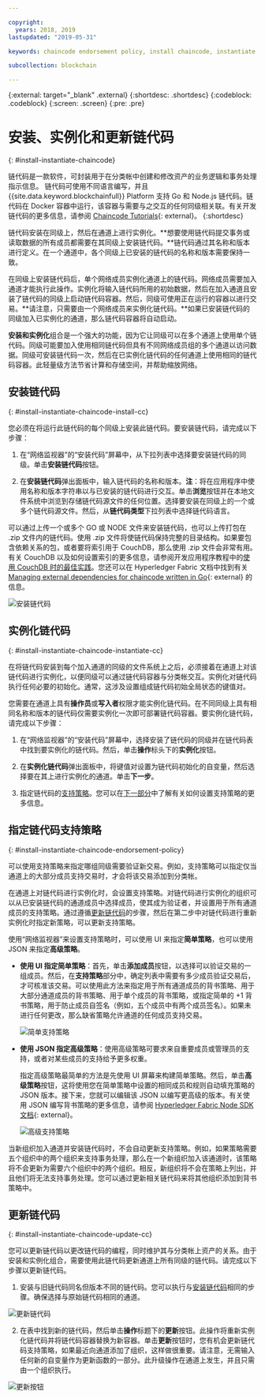 ```yaml
---

copyright:
  years: 2018, 2019
lastupdated: "2019-05-31"

keywords: chaincode endorsement policy, install chaincode, instantiate chaincode, update chaincode

subcollection: blockchain

---
```


{:external: target="_blank" .external}
{:shortdesc: .shortdesc}
{:codeblock: .codeblock}
{:screen: .screen}
{:pre: .pre}

# 安装、实例化和更新链代码
{: #install-instantiate-chaincode}


链代码是一款软件，可封装用于在分类帐中创建和修改资产的业务逻辑和事务处理指示信息。
链代码可使用不同语言编写，并且 {{site.data.keyword.blockchainfull}} Platform 支持 Go 和 Node.js 链代码。链代码在 Docker 容器中运行，该容器与需要与之交互的任何同级相关联。有关开发链代码的更多信息，请参阅 [Chaincode Tutorials](https://hyperledger-fabric.readthedocs.io/en/release-1.2/chaincode.html){: external}。
{:shortdesc}

链代码安装在同级上，然后在通道上进行实例化。**想要使用链代码提交事务或读取数据的所有成员都需要在其同级上安装链代码。**链代码通过其名称和版本进行定义。在一个通道中，各个同级上已安装的链代码的名称和版本需要保持一致。

在同级上安装链代码后，单个网络成员实例化通道上的链代码。网络成员需要加入通道才能执行此操作。实例化将输入链代码所用的初始数据，然后在加入通道且安装了链代码的同级上启动链代码容器。然后，同级可使用正在运行的容器以进行交易。**请注意，只需要由一个网络成员来实例化链代码。**如果已安装链代码的同级加入已实例化的通道，那么链代码容器将自动启动。

**安装和实例化**组合是一个强大的功能，因为它让同级可以在多个通道上使用单个链代码。同级可能要加入使用相同链代码但具有不同网络成员组的多个通道以访问数据。同级可安装链代码一次，然后在已实例化链代码的任何通道上使用相同的链代码容器。此轻量级方法节省计算和存储空间，并帮助缩放网络。

## 安装链代码
{: #install-instantiate-chaincode-install-cc}

您必须在将运行此链代码的每个同级上安装此链代码。要安装链代码，请完成以下步骤：
1. 在“网络监视器”的“安装代码”屏幕中，从下拉列表中选择要安装链代码的同级。单击**安装链代码**按钮。
<!--
  ![Chaincode screen](../images/chaincode_install_overview.png "Chaincode screen")
-->

2. 在**安装链代码**弹出面板中，输入链代码的名称和版本。**注**：将在应用程序中使用名称和版本字符串以与已安装的链代码进行交互。单击**浏览**按钮并在本地文件系统中浏览到存储链代码源文件的任何位置。选择要安装在同级上的一个或多个链代码源文件。然后，从**链代码类型**下拉列表中选择链代码语言。

可以通过上传一个或多个 GO 或 NODE 文件来安装链代码，也可以上传打包在 .zip 文件内的链代码。使用 .zip 文件将使链代码保持完整的目录结构。如果要包含依赖关系的包，或者要将索引用于 CouchDB，那么使用 .zip 文件会非常有用。有关 CouchDB 以及如何设置索引的更多信息，请参阅开发应用程序教程中的[使用 CouchDB 时的最佳实践](/docs/services/blockchain?topic=blockchain-best-practices-app#best-practices-app-couchdb-indices)。您还可以在 Hyperledger Fabric 文档中找到有关 [Managing external dependencies for chaincode written in Go](https://hyperledger-fabric.readthedocs.io/en/release-1.2/chaincode4ade.html#managing-external-dependencies-for-chaincode-written-in-go){: external} 的信息。

  ![安装链代码](../images/chaincode_install.png "安装链代码")

## 实例化链代码
{: #install-instantiate-chaincode-instantiate-cc}


在将链代码安装到每个加入通道的同级的文件系统上之后，必须接着在通道上对该链代码进行实例化，以便同级可以通过链代码容器与分类帐交互。实例化对链代码执行任何必要的初始化。通常，这涉及设置组成链代码初始全局状态的键值对。

您需要在通道上具有**操作员**或**写入者**权限才能实例化链代码。在不同同级上具有相同名称和版本的链代码仅需要实例化一次即可部署链代码容器。要实例化链代码，请完成以下步骤：
1. 在“网络监视器”的“安装代码”屏幕中，选择安装了链代码的同级并在链代码表中找到要实例化的链代码。然后，单击**操作**标头下的**实例化**按钮。
<!--
  ![Instantiate Chaincode](../images/chaincode_instantiate.png "Instantiate Chaincode")
-->

2. 在**实例化链代码**弹出面板中，将键值对设置为链代码初始化的自变量，然后选择要在其上进行实例化的通道。单击**下一步**。
<!--
  ![Instantiate Chaincode panel](../images/chaincode_instantiate_panel.png "Instantiate Chaincode panel")
-->

3. 指定链代码的[支持策略](/docs/services/blockchain?topic=blockchain-glossary#glossary-endorsement-policy)。您可以在[下一部分](#install-instantiate-chaincode-endorsement-policy)中了解有关如何设置支持策略的更多信息。


## 指定链代码支持策略
{: #install-instantiate-chaincode-endorsement-policy}

可以使用支持策略来指定哪组同级需要验证新交易。例如，支持策略可以指定仅当通道上的大部分成员支持交易时，才会将该交易添加到分类帐。

在通道上对链代码进行实例化时，会设置支持策略。对链代码进行实例化的组织可以从已安装链代码的通道成员中选择成员，使其成为验证者，并设置用于所有通道成员的支持策略。通过遵循[更新链代码](/docs/services/blockchain/howto?topic=blockchain-install-instantiate-chaincode#install-instantiate-chaincode-update-cc)的步骤，然后在第二步中对链代码进行重新实例化时指定新策略，可以更新支持策略。

使用“网络监视器”来设置支持策略时，可以使用 UI 来指定**简单策略**，也可以使用 JSON 来指定**高级策略**。

* **使用 UI 指定简单策略**：首先，单击**添加成员**按钮，以选择可以验证交易的一组成员。然后，在**支持策略**部分中，确定列表中需要有多少成员验证交易后，才可核准该交易。可以使用此方法来指定用于所有通道成员的背书策略、用于大部分通道成员的背书策略、用于单个成员的背书策略，或指定简单的 +1 背书策略，用于防止成员自签名（例如，五个成员中有两个成员签名）。如果未进行任何更改，那么缺省策略允许通道的任何成员支持交易。

  ![简单支持策略](../images/simple_endorsement.png "简单支持策略")

* **使用 JSON 指定高级策略**：使用高级策略可要求来自重要成员或管理员的支持，或者对某些成员的支持给予更多权重。

  指定高级策略最简单的方法是先使用 UI 屏幕来构建简单策略。然后，单击**高级策略**按钮，这将使用您在简单策略中设置的相同成员和规则自动填充策略的 JSON 版本。接下来，您就可以编辑该 JSON 以编写更高级的版本。有关使用 JSON 编写背书策略的更多信息，请参阅 [Hyperledger Fabric Node SDK 文档](https://fabric-sdk-node.github.io/global.html#ChaincodeInstantiateUpgradeRequest){: external}。<!--You can also find examples of advanced endorsement policies in the main [Hyperledger Fabric documentation](https://hyperledger-fabric.readthedocs.io/en/release-1.2/arch-deep-dive.html#example-endorsement-policies){: external}-->

  ![高级支持策略](../images/advanced_endorsement.png "高级支持策略")

当新组织加入通道并安装链代码时，不会自动更新支持策略。例如，如果策略需要五个组织中的两个组织来支持事务处理，那么在一个新组织加入该通道时，该策略将不会更新为需要六个组织中的两个组织。相反，新组织将不会在策略上列出，并且他们将无法支持事务处理。您可以通过更新相关链代码来将其他组织添加到背书策略中。

## 更新链代码
{: #install-instantiate-chaincode-update-cc}

您可以更新链代码以更改链代码的编程，同时维护其与分类帐上资产的关系。由于安装和实例化组合，需要使用此链代码更新通道上所有同级的链代码。请完成以下步骤以更新链代码。

1. 安装与旧链代码同名但版本不同的链代码。您可以执行与[安装链代码](/docs/services/blockchain/howto?topic=blockchain-install-instantiate-chaincode#install-instantiate-chaincode-install-cc)相同的步骤。确保选择与原始链代码相同的通道。

  ![更新链代码](../images/upgrade_chaincode.png "更新链代码")

2. 在表中找到新的链代码，然后单击**操作**标题下的**更新**按钮。此操作将重新实例化链代码并将链代码容器替换为新容器。单击**更新**按钮时，您有机会更新链代码支持策略，如果最近向通道添加了组织，这样做很重要。请注意，无需输入任何新的自变量作为更新函数的一部分。此升级操作在通道上发生，并且只需由一个组织执行。

  ![更新按钮](../images/upgrade_button.png "更新按钮")
